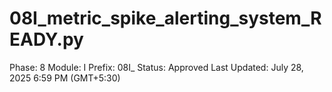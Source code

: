# 08I_metric_spike_alerting_system_READY.py

Phase: 8
Module: I
Prefix: 08I_
Status: Approved
Last Updated: July 28, 2025 6:59 PM (GMT+5:30)
